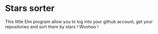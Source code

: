 # Stars sorter

This little Elm program allow you to log into your github account, get your
repositories and sort them by stars ! Woohoo !
